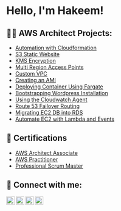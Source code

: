 <h1>Hello, I'm Hakeem! </h1>
<h2>👨‍💻 AWS Architect Projects:</h2>

  - [Automation with Cloudformation](https://github.com/Hakman90/AutomationWithCloudformation/blob/main/README.md)
  - [S3 Static Website](https://github.com/Hakman90/S3StaticWebsite/blob/main/README.md)
  - [KMS Encryption](https://github.com/Hakman90/KMS-Custom-Encryption/blob/main/README.md)
  - [Multi Region Access Points](https://github.com/Hakman90/MultiRegionAccessPoints/blob/main/README.md)
  - [Custom VPC](https://github.com/Hakman90/CustomVPC/blob/main/README.md)
  - [Creating an AMI](https://github.com/Hakman90/CreateAnAMI/blob/main/README.md)
  - [Deploying Container Using Fargate](https://github.com)
  - [Bootstrapping Wordpress Installation](https://github.com)
  - [Using the Cloudwatch Agent](https://github.com/)
  - [Route 53 Failover Routing](https://github.com/)
  - [Migrating EC2 DB into RDS](https://github.com)
  - [Automate EC2 with Lambda and Events](https://)
<h2>📄 Certifications</h2>
 
 - [AWS Architect Associate](https://www.credly.com/badges/55343b07-2696-41d6-9b12-87c5abd16040/public_url)
 - [AWS Practitioner](https://www.credly.com/badges/3c9def2c-003f-4532-98e6-66bf56203d88/public_url)
 - [Professional Scrum Master](https://www.credly.com/badges/9b0834fe-3ded-4d91-b254-54d1a6056ade/public_url)
<h2> 🤳 Connect with me:</h2>

[<img align="left" alt="JoshMadakor | YouTube" width="22px" src="https://cdn.jsdelivr.net/npm/simple-icons@v3/icons/youtube.svg" />][youtube]
[<img align="left" alt="JoshMadakor | Twitter" width="22px" src="https://cdn.jsdelivr.net/npm/simple-icons@v3/icons/twitter.svg" />][twitter]
[<img align="left" alt="JoshMadakor | LinkedIn" width="22px" src="https://cdn.jsdelivr.net/npm/simple-icons@v3/icons/linkedin.svg" />][linkedin]
[<img align="left" alt="JoshMadakor | Instagram" width="22px" src="https://cdn.jsdelivr.net/npm/simple-icons@v3/icons/instagram.svg" />][instagram]

[twitter]: https://twitter.com/Hakeem_Okomi
[youtube]: https://www.youtube.com/
[instagram]: https://www.instagram.com/hakeem_okomi/
[linkedin]: https://linkedin.com/in/hakeem-okomi-24088a140
<!--
**joshmadakor1/joshmadakor1** is a ✨ _special_ ✨ repository because its `README.md` (this file) appears on your GitHub profile.

Here are some ideas to get you started:

- 🔭 I’m currently working on ...
- 🌱 I’m currently learning ...
- 👯 I’m looking to collaborate on ...
- 🤔 I’m looking for help with ...
- 💬 Ask me about ...
- 📫 How to reach me: ...
- 😄 Pronouns: ...
- ⚡ Fun fact: ...
-->
